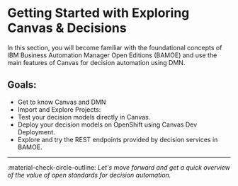 # Getting Started with Exploring Canvas & Decisions

In this section, you will become familiar with the foundational concepts of IBM Business Automation Manager Open Editions (BAMOE) and use the main features of Canvas for decision automation using DMN.

## Goals:

- Get to know Canvas and DMN
- Import and Explore Projects:
- Test your decision models directly in Canvas.
- Deploy your decision models on OpenShift using Canvas Dev Deployment.
- Explore and try the REST endpoints provided by decision services in BAMOE.

---

:material-check-circle-outline: _Let's move forward and get a quick overview of the value of open standards for decision automation._